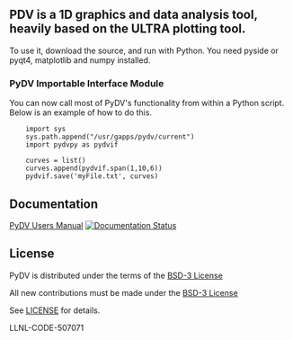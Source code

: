 ## PDV is a 1D graphics and data analysis tool, heavily based on the ULTRA plotting tool.

To use it, download the source, and run with Python.  You need pyside or pyqt4, matplotlib and numpy installed.

### PyDV Importable Interface Module ###
You can now call most of PyDV's functionality from within a Python script. Below is an example of how to do this.
        
        import sys
        sys.path.append("/usr/gapps/pydv/current")
        import pydvpy as pydvif

        curves = list()
        curves.append(pydvif.span(1,10,6))
        pydvif.save('myFile.txt', curves)
        
## Documentation

[PyDV Users Manual](https://pydv.readthedocs.io/en/latest/) [![Documentation Status](https://readthedocs.org/projects/pydv/badge/?version=latest)](https://pydv.readthedocs.io/en/latest/?badge=latest)

## License

PyDV is distributed under the terms of the [BSD-3 License](LICENSE)

All new contributions must be made under the [BSD-3 License](LICENSE)

See [LICENSE](LICENSE) for details.

LLNL-CODE-507071
